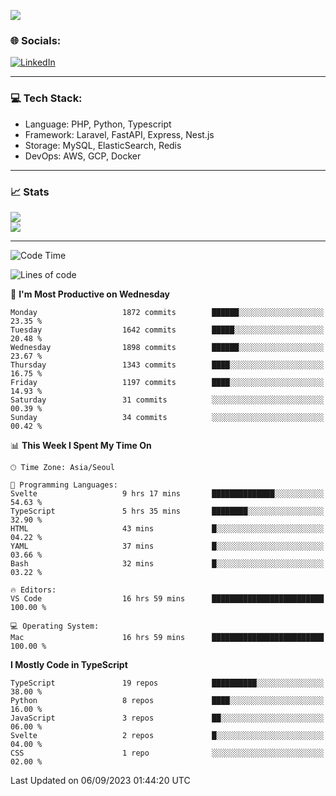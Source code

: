 <!--[![](https://visitcount.itsvg.in/api?id=jin-wk&icon=7&color=12)](https://visitcount.itsvg.in)-->
<!--[![Hits](https://hits.seeyoufarm.com/api/count/incr/badge.svg?url=https%3A%2F%2Fgithub.com%2Fjin-wk&count_bg=%235F625C&title_bg=%23555555&icon=github.svg&icon_color=%23E7E7E7&title=Hits&edge_flat=false)](https://hits.seeyoufarm.com)-->
![](https://komarev.com/ghpvc/?username=jin-wk&color=lightgrey&style=for-the-badge)

### 🌐 Socials:
[![LinkedIn](https://img.shields.io/badge/LinkedIn-%230077B5.svg?logo=linkedin&logoColor=white)](https://linkedin.com/in/jinwook-lee-242625241) 

---

### 💻 Tech Stack:
  - Language: PHP, Python, Typescript
  - Framework: Laravel, FastAPI, Express, Nest.js
  - Storage: MySQL, ElasticSearch, Redis
  - DevOps: AWS, GCP, Docker

---

### 📈 Stats
![](https://github-readme-stats.vercel.app/api?username=jin-wk&theme=dark&hide_border=true&include_all_commits=true&count_private=true)<br/>
![](https://github-readme-streak-stats.herokuapp.com/?user=jin-wk&theme=dark&hide_border=true)<br/>

---

<!--START_SECTION:waka-->
![Code Time](http://img.shields.io/badge/Code%20Time-708%20hrs%2057%20mins-blue)

![Lines of code](https://img.shields.io/badge/From%20Hello%20World%20I%27ve%20Written-1.8%20million%20lines%20of%20code-blue)

📅 **I'm Most Productive on Wednesday** 

```text
Monday                   1872 commits        ██████░░░░░░░░░░░░░░░░░░░   23.35 % 
Tuesday                  1642 commits        █████░░░░░░░░░░░░░░░░░░░░   20.48 % 
Wednesday                1898 commits        ██████░░░░░░░░░░░░░░░░░░░   23.67 % 
Thursday                 1343 commits        ████░░░░░░░░░░░░░░░░░░░░░   16.75 % 
Friday                   1197 commits        ████░░░░░░░░░░░░░░░░░░░░░   14.93 % 
Saturday                 31 commits          ░░░░░░░░░░░░░░░░░░░░░░░░░   00.39 % 
Sunday                   34 commits          ░░░░░░░░░░░░░░░░░░░░░░░░░   00.42 % 
```


📊 **This Week I Spent My Time On** 

```text
🕑︎ Time Zone: Asia/Seoul

💬 Programming Languages: 
Svelte                   9 hrs 17 mins       ██████████████░░░░░░░░░░░   54.63 % 
TypeScript               5 hrs 35 mins       ████████░░░░░░░░░░░░░░░░░   32.90 % 
HTML                     43 mins             █░░░░░░░░░░░░░░░░░░░░░░░░   04.22 % 
YAML                     37 mins             █░░░░░░░░░░░░░░░░░░░░░░░░   03.66 % 
Bash                     32 mins             █░░░░░░░░░░░░░░░░░░░░░░░░   03.22 % 

🔥 Editors: 
VS Code                  16 hrs 59 mins      █████████████████████████   100.00 % 

💻 Operating System: 
Mac                      16 hrs 59 mins      █████████████████████████   100.00 % 
```

**I Mostly Code in TypeScript** 

```text
TypeScript               19 repos            ██████████░░░░░░░░░░░░░░░   38.00 % 
Python                   8 repos             ████░░░░░░░░░░░░░░░░░░░░░   16.00 % 
JavaScript               3 repos             ██░░░░░░░░░░░░░░░░░░░░░░░   06.00 % 
Svelte                   2 repos             █░░░░░░░░░░░░░░░░░░░░░░░░   04.00 % 
CSS                      1 repo              ░░░░░░░░░░░░░░░░░░░░░░░░░   02.00 % 
```




 Last Updated on 06/09/2023 01:44:20 UTC
<!--END_SECTION:waka-->
